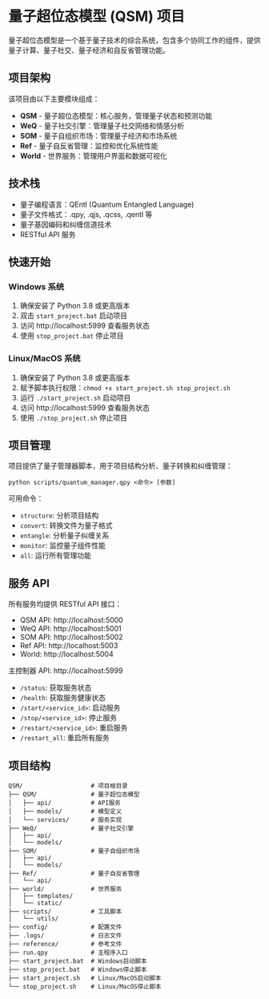 # 量子超位态模型 (QSM) 项目

量子超位态模型是一个基于量子技术的综合系统，包含多个协同工作的组件，提供量子计算、量子社交、量子经济和自反省管理功能。

## 项目架构

该项目由以下主要模块组成：

- **QSM** - 量子超位态模型：核心服务，管理量子状态和预测功能
- **WeQ** - 量子社交引擎：管理量子社交网络和情感分析
- **SOM** - 量子自组织市场：管理量子经济和市场系统
- **Ref** - 量子自反省管理：监控和优化系统性能
- **World** - 世界服务：管理用户界面和数据可视化

## 技术栈

- 量子编程语言：QEntl (Quantum Entangled Language)
- 量子文件格式：.qpy, .qjs, .qcss, .qentl 等
- 量子基因编码和纠缠信道技术
- RESTful API 服务

## 快速开始

### Windows 系统

1. 确保安装了 Python 3.8 或更高版本
2. 双击 `start_project.bat` 启动项目
3. 访问 http://localhost:5999 查看服务状态
4. 使用 `stop_project.bat` 停止项目

### Linux/MacOS 系统

1. 确保安装了 Python 3.8 或更高版本
2. 赋予脚本执行权限：`chmod +x start_project.sh stop_project.sh`
3. 运行 `./start_project.sh` 启动项目
4. 访问 http://localhost:5999 查看服务状态
5. 使用 `./stop_project.sh` 停止项目

## 项目管理

项目提供了量子管理器脚本，用于项目结构分析、量子转换和纠缠管理：

```
python scripts/quantum_manager.qpy <命令> [参数]
```

可用命令：
- `structure`: 分析项目结构
- `convert`: 转换文件为量子格式
- `entangle`: 分析量子纠缠关系
- `monitor`: 监控量子组件性能
- `all`: 运行所有管理功能

## 服务 API

所有服务均提供 RESTful API 接口：

- QSM API: http://localhost:5000
- WeQ API: http://localhost:5001
- SOM API: http://localhost:5002
- Ref API: http://localhost:5003
- World: http://localhost:5004

主控制器 API: http://localhost:5999
- `/status`: 获取服务状态
- `/health`: 获取服务健康状态
- `/start/<service_id>`: 启动服务
- `/stop/<service_id>`: 停止服务
- `/restart/<service_id>`: 重启服务
- `/restart_all`: 重启所有服务

## 项目结构

```
QSM/                   # 项目根目录
├── QSM/               # 量子超位态模型
│   ├── api/           # API服务
│   ├── models/        # 模型定义
│   └── services/      # 服务实现
├── WeQ/               # 量子社交引擎
│   ├── api/
│   └── models/
├── SOM/               # 量子自组织市场
│   ├── api/
│   └── models/
├── Ref/               # 量子自反省管理
│   └── api/
├── world/             # 世界服务
│   ├── templates/
│   └── static/
├── scripts/           # 工具脚本
│   └── utils/
├── config/            # 配置文件
├── .logs/             # 日志文件
├── reference/         # 参考文件
├── run.qpy            # 主程序入口
├── start_project.bat  # Windows启动脚本
├── stop_project.bat   # Windows停止脚本
├── start_project.sh   # Linux/MacOS启动脚本
└── stop_project.sh    # Linux/MacOS停止脚本
``` 